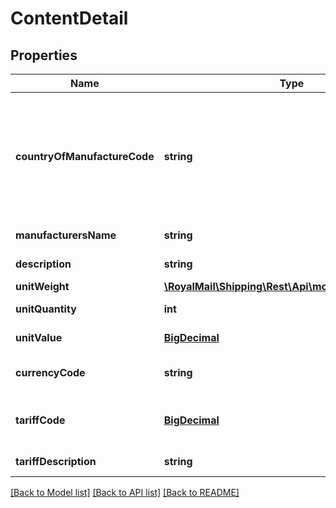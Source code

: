 # ContentDetail

## Properties
Name | Type | Description | Notes
------------ | ------------- | ------------- | -------------
**countryOfManufactureCode** | **string** | 2-digit country ISO code representing the country in which the goods where manufactured. Note that this field is case sensitive. For the list of allowable values, please go to API Shipping V2 page on the Royal Mail API (Developer) Portal and refer to API Shipping Reference Data. | 
**manufacturersName** | **string** | Name of manufacturer of goods in the shipment. | [optional] 
**description** | **string** | Description of goods being delivered. | [optional] 
**unitWeight** | [**\RoyalMail\Shipping\Rest\Api\models\Measurement**](Measurement.md) |  | [optional] 
**unitQuantity** | **int** | Quantity of content items within the shipment. | 
**unitValue** | [**BigDecimal**](BigDecimal.md) | Value of content items within the shipment. | 
**currencyCode** | **string** | 3-digit ISO currency code for value of content item within the shipment. | 
**tariffCode** | [**BigDecimal**](BigDecimal.md) | Tariff code for content item within the shipment. See https&amp;#58;//www.gov.uk/trade-tariff. | [optional] 
**tariffDescription** | **string** | Description that compliments the tariff code supplied. | [optional] 

[[Back to Model list]](../README.md#documentation-for-models) [[Back to API list]](../README.md#documentation-for-api-endpoints) [[Back to README]](../README.md)

